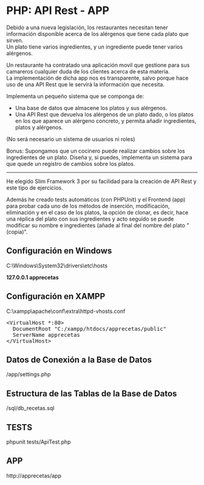 <h1>PHP: API Rest - APP</h1>
<p>Debido a una nueva legislación, los restaurantes necesitan tener información disponible acerca de los alérgenos que tiene cada plato que sirven.<br>Un plato tiene varios ingredientes, y un ingrediente puede tener varios alérgenos.</p>
<p>Un restaurante ha contratado una aplicación movil que gestione para sus camareros cualquier duda de los clientes acerca de esta materia.<br>La implementación de dicha app nos es transparente, salvo porque hace uso de una API Rest que le servirá la información que necesita.</p>
<p>Implementa un pequeño sistema que se componga de:</p>
<ul>
  <li>Una base de datos que almacene los platos y sus alérgenos.</li>
  <li>Una API Rest que devuelva los alérgenos de un plato dado, o los platos en los que aparece un alérgeno concreto, y permita añadir ingredientes, platos y alérgenos.</li>
</ul>
<p>(No será necesario un sistema de usuarios ni roles)</p>
<p>Bonus: Supongamos que un cocinero puede realizar cambios sobre los ingredientes de un plato. Diseña y, si puedes, implementa un sistema para que quede un registro de cambios sobre los platos.</p>
<hr>
<p>He elegido Slim Framework 3 por su facilidad para la creación de API Rest y este tipo de ejercicios.</p>
<p>Además he creado tests automáticos (con PHPUnit) y el Frontend (app) para probar cada uno de los métodos de inserción, modificación, eliminación y en el caso de los platos, la opción de clonar, es decir, hace una réplica del plato con sus ingredientes y acto seguido se puede modificar su nombre e ingredientes (añade al final del nombre del plato " (copia)".</p>
<h2>Configuración en Windows</h2>
<p>C:\Windows\System32\drivers\etc\hosts</p>
<p><strong>127.0.0.1	apprecetas</strong></p>
<h2>Configuración en XAMPP</h2>
<p>C:\xampp\apache\conf\extra\httpd-vhosts.conf</p>
<pre>
&lt;VirtualHost *:80&gt;
  DocumentRoot "C:/xampp/htdocs/apprecetas/public"
  ServerName apprecetas
&lt;/VirtualHost&gt;
</pre>
<h2>Datos de Conexión a la Base de Datos</h2>
<p>/app/settings.php</p>
<h2>Estructura de las Tablas de la Base de Datos</h2>
<p>/sql/db_recetas.sql</p>
<h2>TESTS</h2>
<p>phpunit tests/ApiTest.php</p>
<h2>APP</h2>
<p>http://apprecetas/app</p>
